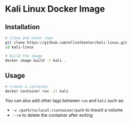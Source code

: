 # Kali Linux Docker Image
## Installation
```bash
# clone and enter repo
git clone https://github.com/elliotkantor/kali-linux.git
cd kali-linux

# build the image
docker image build -t kali .
```

## Usage
```bash
# create a container
docker container run -it kali
```
You can also add other tags between `run` and `kali` such as:
- `-v /path/to/local:/container/path` to mount a volume
- `--rm` to delete the container after exiting
